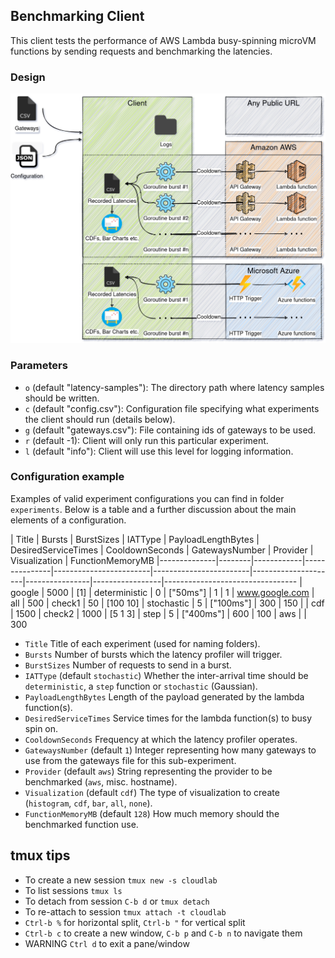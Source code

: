 ## Benchmarking Client
This client tests the performance of 
AWS Lambda busy-spinning microVM functions by sending requests and benchmarking the
latencies. 

### Design
![design](design/diagram.png)

### Parameters
- `o` (default "latency-samples"): The directory path where latency samples should be written.
- `c` (default "config.csv"): Configuration file specifying what experiments the client should run (details below).
- `g` (default "gateways.csv"): File containing ids of gateways to be used.
- `r` (default -1): Client will only run this particular experiment.
- `l` (default "info"): Client will use this level for logging information.

### Configuration example 
Examples of valid experiment configurations you can find in folder `experiments`. Below is a table and a further discussion
 about the main elements of a configuration.

| Title        | Bursts | BurstSizes | IATType       | PayloadLengthBytes     | DesiredServiceTimes    | CooldownSeconds     | GatewaysNumber | Provider        | Visualization | FunctionMemoryMB
|--------------|--------|------------|---------------|------------------------|------------------------|---------------------|----------------|-----------------|---------------------------------
| google       | 5000   | [1]        | deterministic | 0                      | ["50ms"]               | 1                   | 1              | www.google.com  | all           | 500
| check1       | 50     | [100 10]   | stochastic    | 5                      | ["100ms"]              | 300                 | 150            |                 | cdf           | 1500
| check2       | 1000   | [5 1 3]    | step          | 5                      | ["400ms"]              | 600                 | 100            | aws             |               | 300

- `Title` Title of each experiment (used for naming folders).
- `Bursts` Number of bursts which the latency profiler will trigger.
- `BurstSizes` Number of requests to send in a burst.
- `IATType` (default `stochastic`) Whether the inter-arrival time should be `deterministic`, a `step` function or `stochastic` (Gaussian).
- `PayloadLengthBytes` Length of the payload generated by the lambda function(s).
- `DesiredServiceTimes` Service times for the lambda function(s) to busy spin on.
- `CooldownSeconds` Frequency at which the latency profiler operates.
- `GatewaysNumber` (default `1`) Integer representing how many gateways to use from the gateways file for this sub-experiment.
- `Provider` (default `aws`) String representing the provider to be benchmarked (`aws`, misc. hostname).
- `Visualization` (default `cdf`) The type of visualization to create (`histogram`, `cdf`, `bar`, `all`, `none`).
- `FunctionMemoryMB` (default `128`) How much memory should the benchmarked function use.

## tmux tips
- To create a new session `tmux new -s cloudlab`
- To list sessions `tmux ls`
- To detach from session `C-b d` or `tmux detach`
- To re-attach to session `tmux attach -t cloudlab`
- `Ctrl-b %` for horizontal split, `Ctrl-b "` for vertical split
- `Ctrl-b c` to create a new window, `C-b p` and `C-b n` to navigate them
- WARNING `Ctrl d` to exit a pane/window